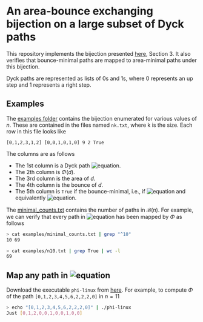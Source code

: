 # An area-bounce exchanging bijection on a large subset of Dyck paths

This repository implements the bijection presented [here](https://arxiv.org/abs/2401.14668), Section 3. It also verifies that bounce-minimal paths are mapped to area-minimal paths under this bijection.

Dyck paths are represented as lists of 0s and 1s, where 0 represents an up step and 1 represents a right step.

## Examples
The [examples folder](https://github.com/nanonaren/qtcatalan-bijection/tree/main/examples) contains the bijection enumerated for various values of $n$. These are contained in the files named `nk.txt`, where k is the size. Each row in this file looks like

```
[0,1,2,3,1,2] [0,0,1,0,1,0] 9 2 True
```
The columns are as follows
* The 1st column is a Dyck path ![equation](https://latex.codecogs.com/svg.image?d\in\mathcal{AF}_n).
* The 2th column is $\Phi(d)$.
* The 3rd column is the area of $d$.
* The 4th column is the bounce of $d$.
* The 5th column is `True` if the bounce-minimal, i.e., if ![equation](https://latex.codecogs.com/svg.image?d\in\mathcal{B}(10)) and equivalently ![equation](https://latex.codecogs.com/svg.image?\Phi(d)\in\mathcal{A}_n).

The [minimal_counts.txt](https://github.com/nanonaren/qtcatalan-bijection/blob/main/examples/minimal_counts.txt) contains the number of paths in $\mathcal{B}(n)$. For example, we can verify that every path in ![equation](https://latex.codecogs.com/svg.image?\mathcal{B}(10)) has been mapped by $\Phi$ as follows

```bash
> cat examples/minimal_counts.txt | grep "^10"
10 69

> cat examples/n10.txt | grep True | wc -l
69
```

## Map any path in ![equation](https://latex.codecogs.com/svg.image?\mathcal{AF}_n)

Download the executable `phi-linux` from [here](https://github.com/nanonaren/qtcatalan-bijection/releases/tag/v0.1.0). For example, to compute $\Phi$ of the path `[0,1,2,3,4,5,6,2,2,2,0]` in $n=11$

```bash
> echo "[0,1,2,3,4,5,6,2,2,2,0]" | ./phi-linux
Just [0,1,2,0,0,1,0,0,1,0,0]
```
